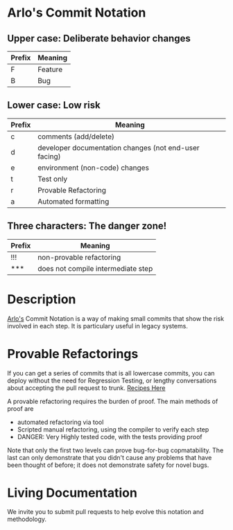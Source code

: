 # Arlo's Commit Notation

## Upper case: Deliberate behavior changes

| Prefix  | Meaning                                                   |
| ------- | --------------------------------------------------------- |
| F       | Feature                                                   |
| B       | Bug                                                       |

## Lower case: Low risk

| Prefix  | Meaning                                                   |
| ------- | --------------------------------------------------------- |
| c       | comments (add/delete)                                     |
| d       | developer documentation changes (not end-user facing)     |
| e       | environment (non-code) changes                            |
| t       | Test only                                                 |
| r       | Provable Refactoring                                      |
| a       | Automated formatting                                      |

## Three characters: The danger zone!

| Prefix  | Meaning                                                   |
| ------- | --------------------------------------------------------- |
| !!!     | non-provable refactoring                                  |
| ***     | does not compile intermediate step                        |

# Description

[Arlo's](https://twitter.com/arlobelshee) Commit Notation is a way of making small commits that show the risk involved in each step. It is particulary useful in legacy systems. 

# Provable Refactorings

If you can get a series of commits that is all lowercase commits, you can deploy without the need for Regression Testing, or lengthy conversations about accepting the pull request to trunk.
[Recipes Here](https://github.com/InnovatingTeams/provable-refactorings)

A provable refactoring requires the burden of proof. The main methods of proof are
* automated refactoring via tool
* Scripted manual refactoring, using the compiler to verify each step
* DANGER: Very Highly tested code, with the tests providing proof

Note that only the first two levels can prove bug-for-bug copmatability. The last can only demonstrate that you didn't cause any problems that have been thought of before; it does not demonstrate safety for novel bugs.

# Living Documentation

We invite you to submit pull requests to help evolve this notation and methodology.
